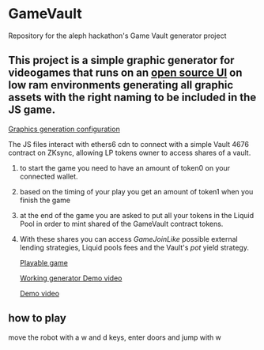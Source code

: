 # GameVault
Repository for the aleph hackathon's Game Vault generator project

## This project is a simple graphic generator for videogames that runs on an [open source UI](https://www.comfy.org/) on low ram environments generating all graphic assets with the right naming to be included in the JS game.
[Graphics generation configuration](https://github.com/jilt/GameVault/blob/main/Graph-generator.json)

The JS files interact with ethers6 cdn to connect with a simple Vault 4676 contract on ZKsync, allowing LP tokens owner to access shares of a vault.

1) to start the game you need to have an amount of token0 on your connected wallet.
2) based on the timing of your play you get an amount of token1 when you finish the game
3) at the end of the game you are asked to put all your tokens in the Liquid Pool in order to mint shared of the GameVault contract tokens.
4) With these shares you can access *GameJoinLike* possible external lending strategies, Liquid pools fees and the Vault's *pot* yield strategy.

   [Playable game](https://jilt.github.io/GameVault/)

   [Working generator Demo video](https://drive.google.com/file/d/1L75W9rvduy3-wXnP62Nncd3jLobutjwK/view?usp=sharing)
   
   [Demo video](https://drive.google.com/file/d/1CeDLd0Ag3nnjEpxKEV_IlkmIEXeDpVmY/view?usp=sharing)

## how to play
move the robot with a w and d keys, enter doors and jump with w
